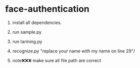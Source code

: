 # face-authentication

1)  install all dependencies.
2)  run sample.py  
3)  run tarining.py
4)  recognize.py               \"replace your name with my name on line 29"/

5)  note❌❌❌  make sure all file path are correct
